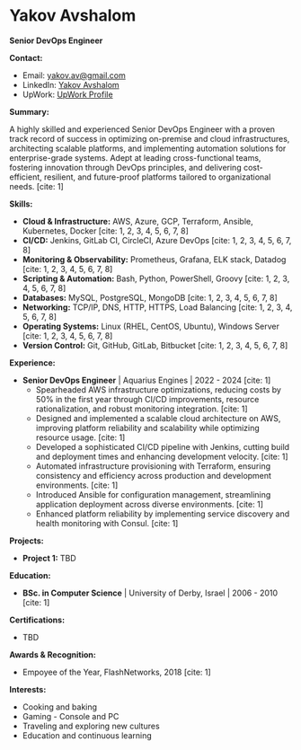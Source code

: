 # Yakov Avshalom

**Senior DevOps Engineer**

**Contact:**
* Email: yakov.av@gmail.com
* LinkedIn: [Yakov Avshalom](www.linkedin.com/in/yaakov-a-068b1414)
* UpWork: [UpWork Profile](https://www.upwork.com/freelancers/~01ad6b916ae647f497?mp_source=share)


**Summary:**

A highly skilled and experienced Senior DevOps Engineer with a proven track record of success in optimizing on-premise and cloud infrastructures, architecting scalable platforms, and implementing automation solutions for enterprise-grade systems. Adept at leading cross-functional teams, fostering innovation through DevOps principles, and delivering cost-efficient, resilient, and future-proof platforms tailored to organizational needs. [cite: 1]

**Skills:**

* **Cloud & Infrastructure:** AWS, Azure, GCP, Terraform, Ansible, Kubernetes, Docker [cite: 1, 2, 3, 4, 5, 6, 7, 8]
* **CI/CD:** Jenkins, GitLab CI, CircleCI, Azure DevOps [cite: 1, 2, 3, 4, 5, 6, 7, 8]
* **Monitoring & Observability:** Prometheus, Grafana, ELK stack, Datadog [cite: 1, 2, 3, 4, 5, 6, 7, 8]
* **Scripting & Automation:** Bash, Python, PowerShell, Groovy [cite: 1, 2, 3, 4, 5, 6, 7, 8]
* **Databases:** MySQL, PostgreSQL, MongoDB [cite: 1, 2, 3, 4, 5, 6, 7, 8]
* **Networking:** TCP/IP, DNS, HTTP, HTTPS, Load Balancing [cite: 1, 2, 3, 4, 5, 6, 7, 8]
* **Operating Systems:** Linux (RHEL, CentOS, Ubuntu), Windows Server [cite: 1, 2, 3, 4, 5, 6, 7, 8]
* **Version Control:** Git, GitHub, GitLab, Bitbucket [cite: 1, 2, 3, 4, 5, 6, 7, 8]

**Experience:**

* **Senior DevOps Engineer** | Aquarius Engines | 2022 - 2024 [cite: 1]
    * Spearheaded AWS infrastructure optimizations, reducing costs by 50% in the first year through CI/CD improvements, resource rationalization, and robust monitoring integration. [cite: 1]
    * Designed and implemented a scalable cloud architecture on AWS, improving platform reliability and scalability while optimizing resource usage. [cite: 1]
    * Developed a sophisticated CI/CD pipeline with Jenkins, cutting build and deployment times and enhancing development velocity. [cite: 1]
    * Automated infrastructure provisioning with Terraform, ensuring consistency and efficiency across production and development environments. [cite: 1]
    * Introduced Ansible for configuration management, streamlining application deployment across diverse environments. [cite: 1]
    * Enhanced platform reliability by implementing service discovery and health monitoring with Consul. [cite: 1]

**Projects:**

* **Project 1:** TBD

**Education:**

* **BSc. in Computer Science** | University of Derby, Israel | 2006 - 2010 [cite: 1]

**Certifications:**

* TBD

**Awards & Recognition:**

* Empoyee of the Year, FlashNetworks, 2018 [cite: 1]

**Interests:**

* Cooking and baking
* Gaming - Console and PC
* Traveling and exploring new cultures
* Education and continuous learning

